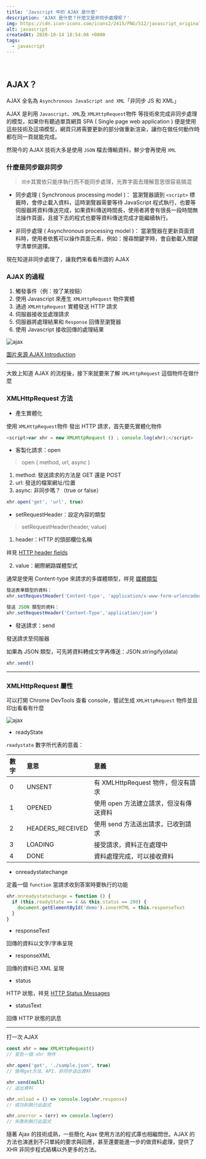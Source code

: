 ```yaml
---
title: 'Javscript 中的 AJAX 是什麼'
description: 'AJAX 是什麼？什麼又是非同步處理呢？'
img: https://cdn.icon-icons.com/icons2/2415/PNG/512/javascript_original_logo_icon_146455.png
alt: javascript
createdAt: 2020-10-14 18:54:08 +0800
tags:
  - javascript
---
```


<br>

## AJAX？

AJAX 全名為 `Asynchronous JavaScript and XML`「非同步 JS 和 XML」

AJAX 是利用 `Javascript`、`XML`及 `XMLHttpRequest`物件 等技術來完成非同步處理的模型，如果你有聽過單頁網頁 SPA ( Single page web application ) 便是使用這些技術及這項模型，網頁只將需要更新的部分做重新渲染，讓你在做任何動作時都在同一頁就能完成。

然現今的 AJAX 技術大多是使用 `JSON` 檔去傳輸資料，鮮少會再使用 `XML`

### 什麼是同步跟非同步

> `同步`其實依只能序執行而不能同步處理，光靠字面去理解意思很容易搞混

- 同步處理 ( Synchronous processing model )：
  當瀏覽器讀到 `<script>` 標籤時，會停止載入資料，這時瀏覽器需要等待 JavaScript 程式執行，也要等伺服器將資料傳送完成，如果資料傳送時間長，使用者將會有很長一段時間無法操作頁面，且接下去的程式也要等資料傳送完成才能繼續執行。

- 非同步處理 ( Asynchronous processing model )：
  當瀏覽器在更新頁面資料時，使用者依舊可以操作頁面元素，例如：搜尋關鍵字時，會自動載入關鍵字清單供選擇。

現在知道非同步處理了，讓我們來看看所謂的 AJAX

### AJAX 的過程

1. 觸發事件（例：按了某按鈕）
2. 使用 Javascript 來產生 `XMLHttpRequest` 物件實體
3. 通過 `XMLHttpRequest` 實體發送 HTTP 請求
4. 伺服器接收並處理請求
5. 伺服器將處理結果和 `Response` 回傳至瀏覽器
6. 使用 Javascript 接收回傳的處理結果

![ajax](../images/pic_ajax.gif)

[圖片來源 AJAX Introduction](https://www.w3schools.com/js/js_ajax_intro.asp)

---

大致上知道 AJAX 的流程後，接下來就要來了解 `XMLHttpRequest` 這個物件在做什麼

### XMLHttpRequest 方法

- 產生實體化

使用 `XMLHttpRequest`物件 發出 HTTP 請求，首先要先實體化物件

```js
<script>var xhr = new XMLHttpRequest () ; console.log(xhr);</script>
```

- 客製化請求：open

> open ( method, url, async )

1. method: 發送請求的方法是 GET 還是 POST
2. url: 發送的檔案網址/位置
3. async: 非同步嗎？（true or false）

```js
xhr.open('get', 'url', true)
```

- setRequestHeader：設定內容的類型

> setRequestHeader(header, value)

1. header：HTTP 的頭部欄位名稱

祥見 [HTTP header fields](https://zh.wikipedia.org/wiki/HTTP%E5%A4%B4%E5%AD%97%E6%AE%B5)

2. value：網際網路媒體型式

通常是使用 Content-type 來請求的多媒體類型，祥見 [媒體類型](https://zh.wikipedia.org/wiki/%E4%BA%92%E8%81%94%E7%BD%91%E5%AA%92%E4%BD%93%E7%B1%BB%E5%9E%8B)

```js
發送表單類型的資料：
xhr.setRequestHeader('Content-type', 'application/x-www-form-urlencoded');

發送 JSON 類型的資料：
xhr.setRequestHeader('Content-Type','application/json')
```

- 發送請求：send

發送請求至伺服器

如果為 JSON 類型，可先將資料轉成文字再傳送：JSON.stringify(data)

```js
xhr.send()
```

---

### XMLHttpRequest 屬性

可以打開 Chrome DevTools 查看 console，嘗試生成 `XMLHttpRequest` 物件並且印出看看有什麼

![ajax](../images/Ajax_XHR.png)

- readyState

`readystate` 數字所代表的意義：

| 數字 | 意思             | 意義                                   |
| :--- | :--------------- | :------------------------------------- |
| 0    | UNSENT           | 有 XMLHttpRequest 物件，但沒有請求     |
| 1    | OPENED           | 使用 open 方法建立請求，但沒有傳送資料 |
| 2    | HEADERS_RECEIVED | 使用 send 方法送出請求，已收到請求     |
| 3    | LOADING          | 接受請求，資料正在處理中               |
| 4    | DONE             | 資料處理完成，可以接收資料             |

- onreadystatechange

定義一個 `function` 當請求收到答案時要執行的功能

```js
xhr.onreadystatechange = function () {
  if (this.readyState == 4 && this.status == 200) {
    document.getElementById('demo').innerHTML = this.responseText
  }
}
```

- responseText

回傳的資料以文字/字串呈現

- responseXML

回傳的資料已 XML 呈現

- status

HTTP 狀態，祥見 [HTTP Status Messages](https://www.w3schools.com/tags/ref_httpmessages.asp)

- statusText

回傳 HTTP 狀態的訊息

---

打一次 AJAX

```js
const xhr = new XMLHttpRequest()
// 宣告一個 xhr 物件

xhr.open('get', './sample.json', true)
// 使用get方法、API、非同步送出資料

xhr.send(null)
// 送出資料

xhr.onload = () => console.log(xhr.response)
// 成功則執行此函式

xhr.onerror = (err) => console.log(err)
// 失敗則執行此函式
```

隨著 Ajax 的技術成熟，一些簡化 Ajax 使用方法的程式庫也相繼問世。AJAX 的方法也演進到不只單純的要求與回應，甚至還要能進一步的做資料處理，提供了 XHR 非同步程式結構以外更多的方法。
